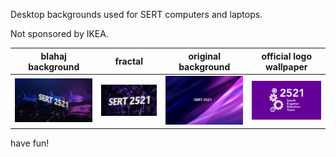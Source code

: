 Desktop backgrounds used for SERT computers and laptops. 

Not sponsored by IKEA.

| blahaj background | fractal | original background | official logo wallpaper |
|:-:|:-:|:-:|:-:|
| <img src="/blahajbackground.jpg" > | <img src="/fractal2521.png"> | <img src="/sert.jpg" height="100%"> | <img src="/Wallpaper using Official Logo.png" > |

have fun!

